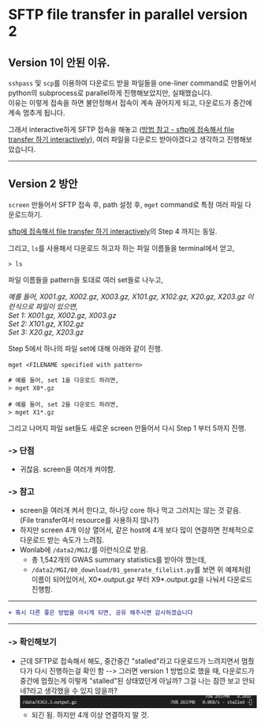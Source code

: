 # SFTP file transfer in parallel version 2

## Version 1이  안된 이유.
`sshpass` 및 `scp`를 이용하여 다운로드 받을 파일들을 one-liner command로 만들어서 python의 subprocess로 parallel하게 진행해보았지만, 실패했습니다.  
이유는 이렇게 접속을 하면 불안정해서 접속이 계속 끊어지게 되고, 다운로드가 중간에 계속 멈추게 됩니다.  

그래서 interactive하게 SFTP 접속을 해놓고 ([방법 참고 - sftp에 접속해서 file transfer 하기 interactively](./README.md#--sftp에-접속해서-file-transfer-하기-interactively)), 여러 파일을 다운로드 받아야겠다고 생각하고 진행해보았습니다.

---

## Version 2 방안

`screen` 만들어서 SFTP 접속 후, path 설정 후, `mget` command로 특정 여러 파일 다운로드하기.  

[sftp에 접속해서 file transfer 하기 interactively](./README.md#--sftp에-접속해서-file-transfer-하기-interactively)의 Step 4 까지는 동일.  

그리고, `ls`를 사용해서 다운로드 하고자 하는 파일 이름들을 terminal에서 얻고,

```
> ls
```

파일 이름들을 pattern을 토대로 여러 set들로 나누고,

*예를 들어, X001.gz, X002.gz, X003.gz, X101.gz, X102.gz, X20.gz, X203.gz 이런식으로 파일이 있으면,*  
*Set 1: X001.gz, X002.gz, X003.gz*  
*Set 2: X101.gz, X102.gz*  
*Set 3: X20.gz, X203.gz*


Step 5에서 하나의 파일 set에 대해 아래와 같이 진행.

`mget <FILENAME specified with pattern>`
```
# 예를 들어, set 1을 다운로드 하려면,
> mget X0*.gz

# 예를 들어, set 2을 다운로드 하려면,
> mget X1*.gz
```

그리고 나머지 파일 set들도 새로운 screen 만들어서 다시 Step 1 부터 5까지 진행.


### -> **단점**
- 귀찮음. screen을 여러개 켜야함.

### -> **참고**
- screen을 여러개 켜서 한다고, 하나당 core 하나 먹고 그러지는 않는 것 같음. (File transfer여서 resource를 사용하지 않나?)
- 하지만 screen 4개 이상 열어서, 같은 host에 4개 보다 많이 연결하면 전체적으로 다운로드 받는 속도가 느려짐.
- Wonlab에 `/data2/MGI/`를 이런식으로 받음.
    - 총 1,542개의 GWAS summary statistics를 받아야 했는데,
    - `/data2/MGI/00_download/01_generate_filelist.py`를 보면 위 예제처럼 이름이 되어있어서, X0*.output.gz 부터 X9*.output.gz을 나눠서 다운로드 진행함.

---

```diff
+ 혹시 다른 좋은 방법을 아시게 되면, 공유 해주시면 감사하겠습니다
```

---

### -> **확인해보기**
- 근데 SFTP로 접속해서 해도, 중간중간 "stalled"라고 다운로드가 느려지면서 멈췄다가 다시 진행하는걸 확인 함 --> 그러면 version 1 방법으로 했을 때, 다운로드가 중간에 멈췄는게 이렇게 "stalled"된 상태였던게 아닐까? 그걸 나는 잠깐 보고 안되네?라고 생각했을 수 있지 않을까?  
![SFTP stalled](./imgs/sftp_stalled.png)
    - 되긴 됨. 하지만 4개 이상 연결하지 말 것.

